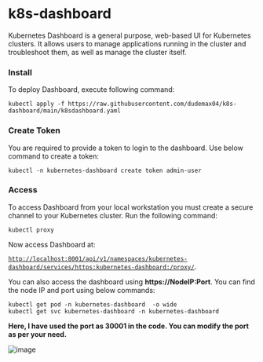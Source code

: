 # k8s-dashboard
Kubernetes Dashboard is a general purpose, web-based UI for Kubernetes clusters. It allows users to manage applications running in the cluster and troubleshoot them, as well as manage the cluster itself.

### Install

To deploy Dashboard, execute following command:

```shell
kubectl apply -f https://raw.githubusercontent.com/dudemax04/k8s-dashboard/main/k8sdashboard.yaml
```
### Create Token

You are required to provide a token to login to the dashboard. Use below command to create a token:

```shell
kubectl -n kubernetes-dashboard create token admin-user
```

### Access

To access Dashboard from your local workstation you must create a secure channel to your Kubernetes cluster. Run the following command:

```shell
kubectl proxy
```
Now access Dashboard at:

[`http://localhost:8001/api/v1/namespaces/kubernetes-dashboard/services/https:kubernetes-dashboard:/proxy/`](
http://localhost:8001/api/v1/namespaces/kubernetes-dashboard/services/https:kubernetes-dashboard:/proxy/).

You can also access the dashboard using **https://NodeIP:Port**. You can find the node IP and port using below commands:

```shell
kubectl get pod -n kubernetes-dashboard  -o wide
kubectl get svc kubernetes-dashboard -n kubernetes-dashboard
```

**Here, I have used the port as 30001 in the code. You can modify the port as per your need.**

![image](https://user-images.githubusercontent.com/70281465/216355787-9017d321-b8c5-4173-a8c1-483dd44860c5.png)
